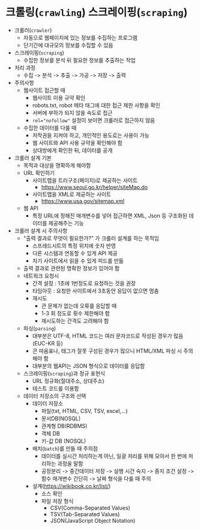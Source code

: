 # 크롤링(`crawling`) 스크레이핑(`scraping`)
* 크롤러(`crawler`)
    * 자동으로 웹페이지에 있는 정보를 수집하는 프로그램
    * 단기간에 대규모의 정보를 수집할 수 있음
* 스크레이핑(`scraping`)
    * 수집한 정보를 분석 뒤 필요한 정보를 추출하는 작업
* 처리 과정
    * 수집 -> 분석 -> 추출 -> 가공 -> 저장 -> 출력
* 주의사항
    * 웹사이트 접근할 때
        * 웹사이트 이용 규약 확인
        * robots.txt, robot 메타 태그에 대한 접근 제한 사항을 확인
        * 서버에 부하가 되지 않을 속도로 접근
        * `rel="nofollow"` 설정이 보이면 크롤러로 접근하지 않음
    * 수집한 데이터를 다룰 때
        * 저작권을 지켜야 하고, 개인적인 용도로는 사용이 가능
        * 웹 사이트와 API 사용 규약을 확인해야 함
        * 상대방에게 확인한 뒤, 데이터를 공개
* 크롤러 설계 기본
    * 목적과 대상을 명확하게 해야함
    * URL 확인하기
        * 사이트맵을 트리구조(페이지)로 제공하는 사이트
            * https://www.seoul.go.kr/helper/siteMap.do
        * 사이트맵을 XML로 제공하는 사이트
            * https://www.usa.gov/sitemap.xml
    * 웹 API
        * 특정 URL에 정해진 매개변수를 넣어 접근하면 XML, Json 등 구조화된 데이터를 
        제공해주는 기능
* 크롤러 설계 시 주의사항
    * "출력 결과로 무엇이 필요한가?" 가 크롤러 설계를 하는 목적임
        * 스프레드시트의 특정 위치에 숫자 반영
        * 다른 시스템과 연동할 수 있게 API 제공
        * 자기 사이트에서 읽을 수 있게 피드를 만듦
    * 출력 결과로 관련된 명확한 정보가 있어야 함
    * 네트워크 요청시
        * 간격 설정 : 1초에 1번정도로 요청하는 것을 권장
        * 타임아웃 : 요청한 사이트에서 3초동안 응답이 없으면 멈춤
        * 재시도 
            * 큰 문제가 없는데 오류를 응답할 때
            * 1-3 회 정도로 횟수 제한해야 함
            * 재시도하는 간격도 고려해야 함
    * 파싱(`parsing`) 
        * 대부분은 UTF-8, HTML 코드는 여러 문자코드로 작성된 경우가 많음(EUC-KR 등)
        * 큰 따옴표나, 태그가 잘못 구성된 경우가 많으니 HTML/XML 파싱 시 주의해야 함
        * 대부분의 웹API는 JSON 형식으로 데이터를 응답함
    * 스크레이핑(`scraping`)과 정규 표현식
        * URL 정규화(절대주소, 상대주소)
        * 테스트 코드를 이용함
    * 데이터 저장소의 구조와 선택
        * 데이터 저장소 
            * 파일(txt, HTML, CSV, TSV, excel,...)
            * 문서DB(NOSQL)
            * 관계형 DB(RDBMS)
            * 객체 DB
            * 키-값 DB (NOSQL)
        * 배치(`batch`)를 만들 때 주의점
            * 데이터를 실시간 처리하는게 아닌, 일괄 처리를 위해 모아서 한 번에 처리하는 과정을 말함
            * 공정분리 -> 중간데이터 저장 -> 실행 시간 숙지 -> 중지 조건 설정 -> 함수 매개변수 간단히 -> 날짜 형식을 다룰 때 주의
        * 설계(https://wikibook.co.kr/list/)
            * 소스 확인
            * 파일 저장 형식
                * CSV(Comma-Separated Values)
                * TSV(Tab-Separated Values)
                * JSON(JavaScript Object Notation)
